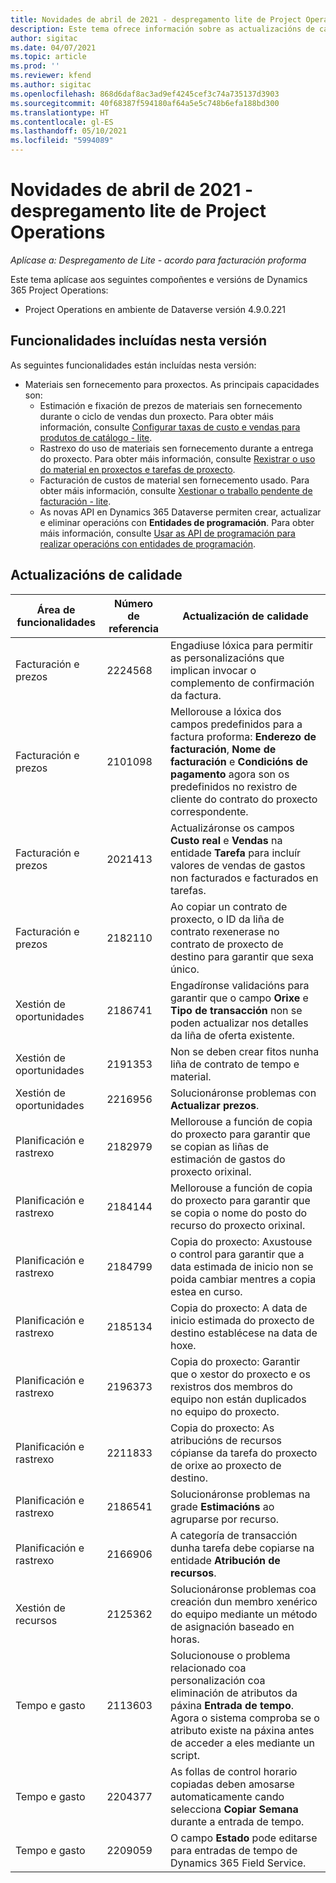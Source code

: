 ```yaml
---
title: Novidades de abril de 2021 - despregamento lite de Project Operations
description: Este tema ofrece información sobre as actualizacións de calidade dispoñibles na versión de abril de 2021 do despregamento lite de Project Operations.
author: sigitac
ms.date: 04/07/2021
ms.topic: article
ms.prod: ''
ms.reviewer: kfend
ms.author: sigitac
ms.openlocfilehash: 868d6daf8ac3ad9ef4245cef3c74a735137d3903
ms.sourcegitcommit: 40f68387f594180af64a5e5c748b6efa188bd300
ms.translationtype: HT
ms.contentlocale: gl-ES
ms.lasthandoff: 05/10/2021
ms.locfileid: "5994089"
---
```

# <a name="whats-new-april-2021---project-operations-lite-deployment"></a>Novidades de abril de 2021 - despregamento lite de Project Operations

_Aplícase a: Despregamento de Lite - acordo para facturación proforma_

Este tema aplícase aos seguintes compoñentes e versións de Dynamics 365 Project Operations:

  - Project Operations en ambiente de Dataverse versión 4.9.0.221 

## <a name="features-included-in-this-release"></a>Funcionalidades incluídas nesta versión

As seguintes funcionalidades están incluídas nesta versión:

- Materiais sen fornecemento para proxectos. As principais capacidades son:
  - Estimación e fixación de prezos de materiais sen fornecemento durante o ciclo de vendas dun proxecto. Para obter máis información, consulte [Configurar taxas de custo e vendas para produtos de catálogo - lite](../pricing-costing/set-up-cost-sales-rates-catalog-products.md).
  - Rastrexo do uso de materiais sen fornecemento durante a entrega do proxecto. Para obter máis información, consulte [Rexistrar o uso do material en proxectos e tarefas de proxecto](../../material/material-usage-log.md).
  - Facturación de custos de material sen fornecemento usado. Para obter máis información, consulte [Xestionar o traballo pendente de facturación - lite](../proforma-invoicing/manage-billing-backlog-sales.md#product-billing-backlog).
  - As novas API en Dynamics 365 Dataverse permiten crear, actualizar e eliminar operacións con **Entidades de programación**. Para obter máis información, consulte [Usar as API de programación para realizar operacións con entidades de programación](../../project-management/schedule-api-preview.md).

## <a name="quality-updates"></a>Actualizacións de calidade

| **Área de funcionalidades** | **Número de referencia** | **Actualización de calidade** |
| --- | --- | --- |
| Facturación e prezos | 2224568 | Engadiuse lóxica para permitir as personalizacións que implican invocar o complemento de confirmación da factura. |
| Facturación e prezos | 2101098 | Mellorouse a lóxica dos campos predefinidos para a factura proforma: **Enderezo de facturación**, **Nome de facturación** e **Condicións de pagamento** agora son os predefinidos no rexistro de cliente do contrato do proxecto correspondente. |
| Facturación e prezos | 2021413 | Actualizáronse os campos **Custo real** e **Vendas** na entidade **Tarefa** para incluír valores de vendas de gastos non facturados e facturados en tarefas. |
| Facturación e prezos | 2182110 | Ao copiar un contrato de proxecto, o ID da liña de contrato rexenerase no contrato de proxecto de destino para garantir que sexa único. |
| Xestión de oportunidades | 2186741 | Engadíronse validacións para garantir que o campo **Orixe** e **Tipo de transacción** non se poden actualizar nos detalles da liña de oferta existente. |
| Xestión de oportunidades | 2191353 | Non se deben crear fitos nunha liña de contrato de tempo e material. |
| Xestión de oportunidades | 2216956 | Solucionáronse problemas con **Actualizar prezos**. |
| Planificación e rastrexo | 2182979 | Mellorouse a función de copia do proxecto para garantir que se copian as liñas de estimación de gastos do proxecto orixinal. |
| Planificación e rastrexo | 2184144 | Mellorouse a función de copia do proxecto para garantir que se copia o nome do posto do recurso do proxecto orixinal. |
| Planificación e rastrexo | 2184799 | Copia do proxecto: Axustouse o control para garantir que a data estimada de inicio non se poida cambiar mentres a copia estea en curso. |
| Planificación e rastrexo | 2185134 | Copia do proxecto: A data de inicio estimada do proxecto de destino establécese na data de hoxe. |
| Planificación e rastrexo | 2196373 | Copia do proxecto: Garantir que o xestor do proxecto e os rexistros dos membros do equipo non están duplicados no equipo do proxecto. |
| Planificación e rastrexo | 2211833 | Copia do proxecto: As atribucións de recursos cópianse da tarefa do proxecto de orixe ao proxecto de destino. |
| Planificación e rastrexo | 2186541 | Solucionáronse problemas na grade **Estimacións** ao agruparse por recurso. |
| Planificación e rastrexo | 2166906 | A categoría de transacción dunha tarefa debe copiarse na entidade **Atribución de recursos**. |
| Xestión de recursos | 2125362 | Solucionáronse problemas coa creación dun membro xenérico do equipo mediante un método de asignación baseado en horas. |
| Tempo e gasto | 2113603 | Solucionouse o problema relacionado coa personalización coa eliminación de atributos da páxina **Entrada de tempo**. Agora o sistema comproba se o atributo existe na páxina antes de acceder a eles mediante un script. |
| Tempo e gasto | 2204377 | As follas de control horario copiadas deben amosarse automaticamente cando selecciona **Copiar Semana** durante a entrada de tempo. |
| Tempo e gasto | 2209059 | O campo **Estado** pode editarse para entradas de tempo de Dynamics 365 Field Service. |
